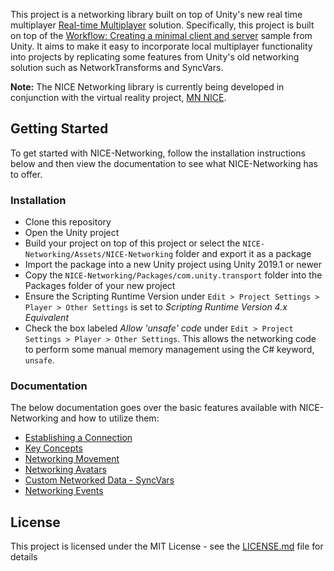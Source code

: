 This project is a networking library built on top of Unity's new real time multiplayer [Real-time Multiplayer](https://github.com/Unity-Technologies/multiplayer) solution. Specifically, this project is built on top of the [Workflow: Creating a minimal client and server](https://github.com/Unity-Technologies/multiplayer/blob/master/com.unity.transport/Documentation~/workflow-client-server.md) sample from Unity. It aims to make it easy to incorporate local multiplayer functionality into projects by replicating some features from Unity's old networking solution such as NetworkTransforms and SyncVars.

**Note:** The NICE Networking library is currently being developed in conjunction with the virtual reality project, [MN NICE](https://www.facebook.com/watch/?v=742787122902502).

## Getting Started
To get started with NICE-Networking, follow the installation instructions below and then view the documentation to see what NICE-Networking has to offer.

### Installation 
 - Clone this repository
 - Open the Unity project
 - Build your project on top of this project or select the `NICE-Networking/Assets/NICE-Networking` folder and export it as a package
 - Import the package into a new Unity project using Unity 2019.1 or newer
 - Copy the `NICE-Networking/Packages/com.unity.transport` folder into the Packages folder of your new project
 - Ensure the Scripting Runtime Version under `Edit > Project Settings > Player > Other Settings` is set to *Scripting Runtime Version 4.x Equivalent*
 - Check the box labeled *Allow 'unsafe' code* under `Edit > Project Settings > Player > Other Settings`. This allows the networking code to perform some manual memory management using the C# keyword, `unsafe`.

### Documentation
The below documentation goes over the basic features available with NICE-Networking and how to utilize them:

 - [Establishing a Connection](https://github.com/mfitzer/NICE-Networking/blob/master/Documentation/Establishing%20a%20Connection.md)
 - [Key Concepts](https://github.com/mfitzer/NICE-Networking/blob/master/Documentation/Key%20Concepts.md)
 - [Networking Movement](https://github.com/mfitzer/NICE-Networking/blob/master/Documentation/Networking%20Movement.md)
 - [Networking Avatars](https://github.com/mfitzer/NICE-Networking/blob/master/Documentation/Networking%20Avatars.md)
 - [Custom Networked Data - SyncVars](https://github.com/mfitzer/NICE-Networking/blob/master/Documentation/Custom%20Networked%20Data%20-%20SyncVars.md)
 - [Networking Events](https://github.com/mfitzer/NICE-Networking/blob/master/Documentation/Networking%20Events.md)

## License
This project is licensed under the MIT License - see the  [LICENSE.md](https://github.com/mfitzer/NICE-Networking/blob/master/LICENSE)  file for details
